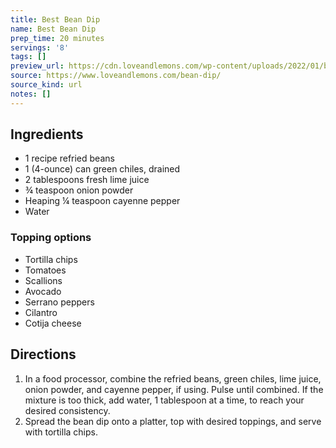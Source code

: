 ```yaml
---
title: Best Bean Dip
name: Best Bean Dip
prep_time: 20 minutes
servings: '8'
tags: []
preview_url: https://cdn.loveandlemons.com/wp-content/uploads/2022/01/bean-dip-150x150.jpg
source: https://www.loveandlemons.com/bean-dip/
source_kind: url
notes: []
---
```


## Ingredients
- 1 recipe refried beans
- 1 (4-ounce) can green chiles, drained
- 2 tablespoons fresh lime juice
- ¾ teaspoon onion powder
- Heaping ¼ teaspoon cayenne pepper
- Water

### Topping options
- Tortilla chips
- Tomatoes
- Scallions
- Avocado
- Serrano peppers
- Cilantro
- Cotija cheese


## Directions
1. In a food processor, combine the refried beans, green chiles, lime juice, onion powder, and cayenne pepper, if using. Pulse until combined. If the mixture is too thick, add water, 1 tablespoon at a time, to reach your desired consistency.
2. Spread the bean dip onto a platter, top with desired toppings, and serve with tortilla chips.
